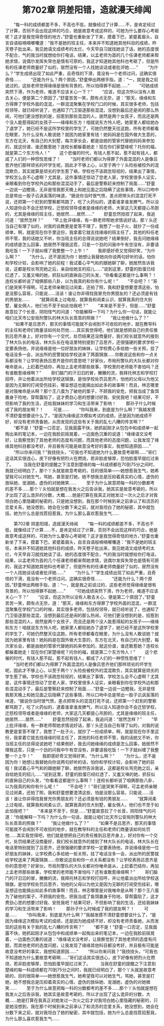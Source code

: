 # 　　第702章 阴差阳错，造就漫天绯闻
　　“每一科的成绩都差不多，不高也不低，就像经过了计算……不，是肯定经过了计算，否则不会出现这样的巧合，她是故意考成这样的，可她为什么要存心考砸呢？这才是我觉得奇怪的地方，”舒童也重新坐了下来，摸着下巴，紧蹙着眉头，自言自语般喃喃嘟囔道：“我不是她的班主任，本来并不知道她其他科目的成绩，昨天卷子批出来，我见她语文成绩考的太烂，今天早自习就找她谈了话，她的态度很不配合，气的我当时就想给你打电话，结果，以孟老师为首的几个任课老师都来帮她求情，说偶尔发挥失常也是情有可原的，我这才知道她其他科也考砸了，但是所有的任课老师商量好了似的，居然没有一个人找她谈话或者批评她……”
　　“为什么？”学生成绩出现了如此严重，且奇怪的下滑，竟没有一个老师过问，这确实很奇怪……
　　“还能为什么？两个原因，”舒童伸出两根手指，道：“一，就是我之前说过的，这些老师觉得缘缘是很有背景的，所以怕得罪不起她……”
　　“可她成绩突然下滑，作为老师，难道不应该关心一下？”
　　“应该，但这次所以没有人敢去关心，便是第二个原因了，”舒童苦苦一笑，颇有点无奈，道：“那天，缘缘和东方得罪了学校外面的混混，一群混混聚集在学校门口的时候，其实很多老师，包括校领导，就已经听说了，也通知了门卫驱逐那些混混，没想到最后还是闹的那么热闹，可他们更没想到的是，招惹到那些混混的人，居然是两个女孩子，而且还是两个没人能惹得起的女孩子——缘缘和东方！咱就说东方怜人吧，她家里人都给她办了退学了，她已经不是这所学校里的学生了，可她仍然整天往这跑，所有老师都看在眼里，为什么没有人敢说她？就因为她家里有钱！她妈妈是在国外做大生意的，东方在北天，有自己的大别墅，每次家长会，都是由她的管家代替她妈妈来参加的，就这份谱，谁还敢惹她？连校长都躲着她走！现在你们家楚缘呢？托你的福，就是第二个东方怜人！”
　　这个悲催的时代，有钱人惹不起，惹不起有钱人，都成了人们的一种惯性思维了！
　　“当时老师们都以为得罪了外面混混的人是像吕思齐他们那样顽劣的坏学生呢，因此才不够上心，以至于两个丫头险些被校外的混混欺负，其实就算是顽劣的学生惹了祸，学校也不该疏忽轻视的，结果出了事情，学校怎么会不心虚啊？尤其是，这件事情还惊动了您老人家，学校里很多人证实，亲眼看到你在学校外边和那些混混动手了，最后是警察赶来控制了局面……”舒童一边说一边瞪我，无非是怪我那天晚上和她见面之后隐瞒了这些事情，所以口吻中总是带出一股子讥讽奚落的味道，“据说你当时很气愤，差点把带头的混混打死不说，还把第一个赶到的警察都骂跑了，吃了火药似的，逮着谁拿谁发脾气，所以没人知道你会不会迁怒学校，迁怒校领导或者是缘缘的老师，大家这几天都提心吊胆的，尤其是缘缘的班主任，她居然……居然……”
　　舒童忽然扭捏了起来，我追问道：“居然怎样？”
　　“早上批评缘缘，有一群老师帮她求情说好话，那丫头还当自己有理了似的，对我的说教更是爱答不理了，我憋了一肚子火，就抄了一份成绩单，啊，就是现在你手里这份，我拿着它就去找缘缘的班主任了，其他的科任老师不管，我的话她又不听，你当班主任的总得说说她吧？结果倒好，我去问她缘缘的成绩是怎么回事，她居然不理我这茬，只是一个劲的问我中午有空没有，非要请我吃饭！一下子就纠缠了我整整一个上午！”
　　我即感好奇又觉得好笑，“为什么啊？”
　　“为什么，还不是因为你！她想让我替她向你说两句好听的话，怕你和学校计较，会影响了她的前程！我试着心平气和的跟她聊了聊，她居然告诉我说，这都是校长骂完她之后，亲自给她支的招儿……”说到这里，舒童的脸蛋已经红透了，又羞又嗔的她，抓狂似的直揪自己的头发，“你看看这都是什么事啊？！连校长都听说了咱俩那些八卦，以为我真的和你有什么呢！”
　　“不会吧？！”哥们是哭笑不得啊，可孟老师亲眼见过闵柔，还拍了照，我和舒童想要澄清这些，怕是没那么容易，只能说……活该！谁让你非得找我冒充你男朋友的？还必须是有钱的男朋友……
　　“就算闵柔上过电视，就算我和闵柔认识，就算我真的住大别墅，雇女佣人，他们也不至于如此怕我吧？”
　　“本来是不至于，但是……”舒童故意拉了个长音，阴阳怪气的问道：“你能解释一下吗？为什么你一句话，就能让咱们北天市公安局刑警队的林大队长乖乖的照做？”
　　“我让他做什么了？”
　　“如果不是吕思齐，那天的事情可能就不会闹到不可收拾的地步，就在教导科的主任和老师们商量该如何处罚他……其实我觉得吧，他们就是想把自己的责任推到吕思齐身上，好对你有一个交代，处罚结果还没商量好，我们校长就意外的接到了林大队长的电话，林大队长在电话里特别提到了吕思齐，还很强硬的要求学校一定要表扬他，并说缘缘是他一位好朋友的妹妹，让学校费心多给她一些关照，挂了电话没多一会，派出所的民警就给学校送来了两面锦旗……你敢说这些和你一点关系都没有？让学校表扬吕思齐是你的意思吧？好家伙，市局刑警队的大队长都对你唯命是从，上赶着巴结你，再加上孟老师那些故事，学校里的老师能不害怕吗？还有谁敢惹缘缘啊？”
　　哥们脑门的汗汩汩的冒，撇撇的流，我拜托林志和学校打招呼，并让他着派出所给学校送锦旗，是怕学校处罚吕思齐，怕他的父母以为他又是因为无聊的打闹受伤挂彩，哪呈想这也能搞出如此多的故事啊！而且，林志哪里是对我唯命是从啊？那个王八蛋为了破他的案子，不顾我的安危，把我当成了鱼饵置身于险地，穿帮露陷了，这才费劲心思的想要讨好我、安抚我吧？结果可好，不但影响了我的生活，还给我妹妹的学习和生活带来了影响！
　　那孙子什么时候成了我的朋友啊？！
　　可是……
　　“你叫我来，到底是为什么啊？”我越发摸不清舒童想要说什么了，“是因为缘缘这次模拟考试的成绩，还是因为她成绩不好，却没有老师责备她，从而发现的这些有关于我的乱七八糟的传言啊？”
　　“都不是！”舒童一口否定，见我面露不快，她抓起刚才从包包中和成绩单一起掏出来的笔记本，一边在我脸前摇晃着，一边面色沉重的说道：“缘缘语文没考好，让我察觉到了其他老师的态度有问题，而其他老师的态度问题，让我发现了缘缘其他科目都没考好，并且极有可能是故意没考好的事实，我想知道原因……”
　　“所以你来问我？”我挠挠头，“可我也不知道她为什么要故意考砸啊……”哥们这话其实很违心，皮下好像有把烈火在燃烧，若非脸皮够厚，恐怕脸蛋早就红过来了。
　　当我在舒童的提醒之下注意到楚缘的每一科成绩都在70到75分之间时，我就已经明白了，那个丫头就是故意考砸的，目的很简单——她想惹我生气，她希望我可以对她生气，骂她，甚至是打她，她不想我总是压抑着真实的心情，虚伪的放纵她、宠溺她，虚伪的对她微笑……
　　至于为什么故意把每一科的分数都考的差不多……那个丫头怕就是想在我发火之后告诉我，她其实是故意考砸的，所以才出现了这么诡异的分数，大概……她是打算在我真正对她发过一次火之后才对我坦白她心里隐藏的秘密的，只是她没想到，我在那个时候到来之前承认了和流苏的恋爱关系，她没想到，她会在分数下来之前，就对我坦白了她的秘密，其中就包括，她为什么总是找茬招惹我，为什么那么喜欢惹我生气……

　　第702章 阴差阳错，造就漫天绯闻
　　“每一科的成绩都差不多，不高也不低，就像经过了计算……不，是肯定经过了计算，否则不会出现这样的巧合，她是故意考成这样的，可她为什么要存心考砸呢？这才是我觉得奇怪的地方，”舒童也重新坐了下来，摸着下巴，紧蹙着眉头，自言自语般喃喃嘟囔道：“我不是她的班主任，本来并不知道她其他科目的成绩，昨天卷子批出来，我见她语文成绩考的太烂，今天早自习就找她谈了话，她的态度很不配合，气的我当时就想给你打电话，结果，以孟老师为首的几个任课老师都来帮她求情，说偶尔发挥失常也是情有可原的，我这才知道她其他科也考砸了，但是所有的任课老师商量好了似的，居然没有一个人找她谈话或者批评她……”
　　“为什么？”学生成绩出现了如此严重，且奇怪的下滑，竟没有一个老师过问，这确实很奇怪……
　　“还能为什么？两个原因，”舒童伸出两根手指，道：“一，就是我之前说过的，这些老师觉得缘缘是很有背景的，所以怕得罪不起她……”
　　“可她成绩突然下滑，作为老师，难道不应该关心一下？”
　　“应该，但这次所以没有人敢去关心，便是第二个原因了，”舒童苦苦一笑，颇有点无奈，道：“那天，缘缘和东方得罪了学校外面的混混，一群混混聚集在学校门口的时候，其实很多老师，包括校领导，就已经听说了，也通知了门卫驱逐那些混混，没想到最后还是闹的那么热闹，可他们更没想到的是，招惹到那些混混的人，居然是两个女孩子，而且还是两个没人能惹得起的女孩子——缘缘和东方！咱就说东方怜人吧，她家里人都给她办了退学了，她已经不是这所学校里的学生了，可她仍然整天往这跑，所有老师都看在眼里，为什么没有人敢说她？就因为她家里有钱！她妈妈是在国外做大生意的，东方在北天，有自己的大别墅，每次家长会，都是由她的管家代替她妈妈来参加的，就这份谱，谁还敢惹她？连校长都躲着她走！现在你们家楚缘呢？托你的福，就是第二个东方怜人！”
　　这个悲催的时代，有钱人惹不起，惹不起有钱人，都成了人们的一种惯性思维了！
　　“当时老师们都以为得罪了外面混混的人是像吕思齐他们那样顽劣的坏学生呢，因此才不够上心，以至于两个丫头险些被校外的混混欺负，其实就算是顽劣的学生惹了祸，学校也不该疏忽轻视的，结果出了事情，学校怎么会不心虚啊？尤其是，这件事情还惊动了您老人家，学校里很多人证实，亲眼看到你在学校外边和那些混混动手了，最后是警察赶来控制了局面……”舒童一边说一边瞪我，无非是怪我那天晚上和她见面之后隐瞒了这些事情，所以口吻中总是带出一股子讥讽奚落的味道，“据说你当时很气愤，差点把带头的混混打死不说，还把第一个赶到的警察都骂跑了，吃了火药似的，逮着谁拿谁发脾气，所以没人知道你会不会迁怒学校，迁怒校领导或者是缘缘的老师，大家这几天都提心吊胆的，尤其是缘缘的班主任，她居然……居然……”
　　舒童忽然扭捏了起来，我追问道：“居然怎样？”
　　“早上批评缘缘，有一群老师帮她求情说好话，那丫头还当自己有理了似的，对我的说教更是爱答不理了，我憋了一肚子火，就抄了一份成绩单，啊，就是现在你手里这份，我拿着它就去找缘缘的班主任了，其他的科任老师不管，我的话她又不听，你当班主任的总得说说她吧？结果倒好，我去问她缘缘的成绩是怎么回事，她居然不理我这茬，只是一个劲的问我中午有空没有，非要请我吃饭！一下子就纠缠了我整整一个上午！”
　　我即感好奇又觉得好笑，“为什么啊？”
　　“为什么，还不是因为你！她想让我替她向你说两句好听的话，怕你和学校计较，会影响了她的前程！我试着心平气和的跟她聊了聊，她居然告诉我说，这都是校长骂完她之后，亲自给她支的招儿……”说到这里，舒童的脸蛋已经红透了，又羞又嗔的她，抓狂似的直揪自己的头发，“你看看这都是什么事啊？！连校长都听说了咱俩那些八卦，以为我真的和你有什么呢！”
　　“不会吧？！”哥们是哭笑不得啊，可孟老师亲眼见过闵柔，还拍了照，我和舒童想要澄清这些，怕是没那么容易，只能说……活该！谁让你非得找我冒充你男朋友的？还必须是有钱的男朋友……
　　“就算闵柔上过电视，就算我和闵柔认识，就算我真的住大别墅，雇女佣人，他们也不至于如此怕我吧？”
　　“本来是不至于，但是……”舒童故意拉了个长音，阴阳怪气的问道：“你能解释一下吗？为什么你一句话，就能让咱们北天市公安局刑警队的林大队长乖乖的照做？”
　　“我让他做什么了？”
　　“如果不是吕思齐，那天的事情可能就不会闹到不可收拾的地步，就在教导科的主任和老师们商量该如何处罚他……其实我觉得吧，他们就是想把自己的责任推到吕思齐身上，好对你有一个交代，处罚结果还没商量好，我们校长就意外的接到了林大队长的电话，林大队长在电话里特别提到了吕思齐，还很强硬的要求学校一定要表扬他，并说缘缘是他一位好朋友的妹妹，让学校费心多给她一些关照，挂了电话没多一会，派出所的民警就给学校送来了两面锦旗……你敢说这些和你一点关系都没有？让学校表扬吕思齐是你的意思吧？好家伙，市局刑警队的大队长都对你唯命是从，上赶着巴结你，再加上孟老师那些故事，学校里的老师能不害怕吗？还有谁敢惹缘缘啊？”
　　哥们脑门的汗汩汩的冒，撇撇的流，我拜托林志和学校打招呼，并让他着派出所给学校送锦旗，是怕学校处罚吕思齐，怕他的父母以为他又是因为无聊的打闹受伤挂彩，哪呈想这也能搞出如此多的故事啊！而且，林志哪里是对我唯命是从啊？那个王八蛋为了破他的案子，不顾我的安危，把我当成了鱼饵置身于险地，穿帮露陷了，这才费劲心思的想要讨好我、安抚我吧？结果可好，不但影响了我的生活，还给我妹妹的学习和生活带来了影响！
　　那孙子什么时候成了我的朋友啊？！
　　可是……
　　“你叫我来，到底是为什么啊？”我越发摸不清舒童想要说什么了，“是因为缘缘这次模拟考试的成绩，还是因为她成绩不好，却没有老师责备她，从而发现的这些有关于我的乱七八糟的传言啊？”
　　“都不是！”舒童一口否定，见我面露不快，她抓起刚才从包包中和成绩单一起掏出来的笔记本，一边在我脸前摇晃着，一边面色沉重的说道：“缘缘语文没考好，让我察觉到了其他老师的态度有问题，而其他老师的态度问题，让我发现了缘缘其他科目都没考好，并且极有可能是故意没考好的事实，我想知道原因……”
　　“所以你来问我？”我挠挠头，“可我也不知道她为什么要故意考砸啊……”哥们这话其实很违心，皮下好像有把烈火在燃烧，若非脸皮够厚，恐怕脸蛋早就红过来了。
　　当我在舒童的提醒之下注意到楚缘的每一科成绩都在70到75分之间时，我就已经明白了，那个丫头就是故意考砸的，目的很简单——她想惹我生气，她希望我可以对她生气，骂她，甚至是打她，她不想我总是压抑着真实的心情，虚伪的放纵她、宠溺她，虚伪的对她微笑……
　　至于为什么故意把每一科的分数都考的差不多……那个丫头怕就是想在我发火之后告诉我，她其实是故意考砸的，所以才出现了这么诡异的分数，大概……她是打算在我真正对她发过一次火之后才对我坦白她心里隐藏的秘密的，只是她没想到，我在那个时候到来之前承认了和流苏的恋爱关系，她没想到，她会在分数下来之前，就对我坦白了她的秘密，其中就包括，她为什么总是找茬招惹我，为什么那么喜欢惹我生气……
